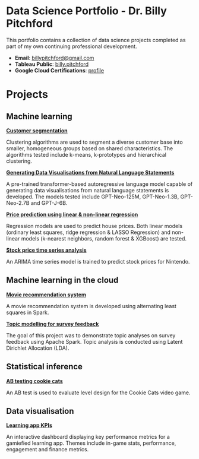 # Data Science Portfolio - Dr. Billy Pitchford

This portfolio contains a collection of data science projects completed as part of my own continuing professional development.

- **Email**: [billypitchford@gmail.com](billypitchford@googlemail.com)
- **Tableau Public**: [billy.pitchford](https://public.tableau.com/app/profile/billy.pitchford)
- **Google Cloud Certifications**: [profile](https://www.cloudskillsboost.google/public_profiles/e9f6420d-73e1-4837-8e6a-ef0d1d4f5f62)

# Projects

## Machine learning

**[Customer segmentation](https://github.com/earth1987/retail-customer-segmentation)**
  
Clustering algorithms are used to segment a diverse customer base into smaller, homogeneous groups based on shared characteristics. The algorithms tested include k-means, k-prototypes and hierarchical clustering.

**[Generating Data Visualisations from Natural Language Statements](https://github.com/earth1987/Generating-Data-Visualisations-from-Natural-Language-Statements)**
  
A pre-trained transformer-based autoregressive language model capable of generating data visualisations from natural language statements is developed. The models tested include GPT-Neo-125M, GPT-Neo-1.3B, GPT-Neo-2.7B and GPT-J-6B.

**[Price prediction using linear & non-linear regression](https://github.com/earth1987/house-price-regression)**
  
Regression models are used to predict house prices. Both linear models (ordinary least squares, ridge regression & LASSO Regression) and non-linear models (k-nearest neighbors, random forest & XGBoost) are tested.

**[Stock price time series analysis](https://github.com/earth1987/time-series-stock-prices)**
  
An ARIMA time series model is trained to predict stock prices for Nintendo.

## Machine learning in the cloud

**[Movie recommendation system](https://github.com/earth1987/movie-recommender-als)**

A movie recommendation system is developed using alternating least squares in Spark.

**[Topic modelling for survey feedback](https://github.com/earth1987/feedback-topic-modelling)**

The goal of this project was to demonstrate topic analyses on survey feedback using Apache Spark. Topic analysis is conducted using Latent Dirichlet Allocation (LDA).

## Statistical inference

**[AB testing cookie cats](https://github.com/earth1987/ab-testing-cookie-cats)**

An AB test is used to evaluate level design for the Cookie Cats video game.

## Data visualisation

**[Learning app KPIs](https://public.tableau.com/views/LearningappKPIs/GameKPIs?:language=en-US&:display_count=n&:origin=viz_share_link)**

An interactive dashboard displaying key performance metrics for a gamiefied learning app. Themes include in-game stats, performance, engagement and finance metrics.


